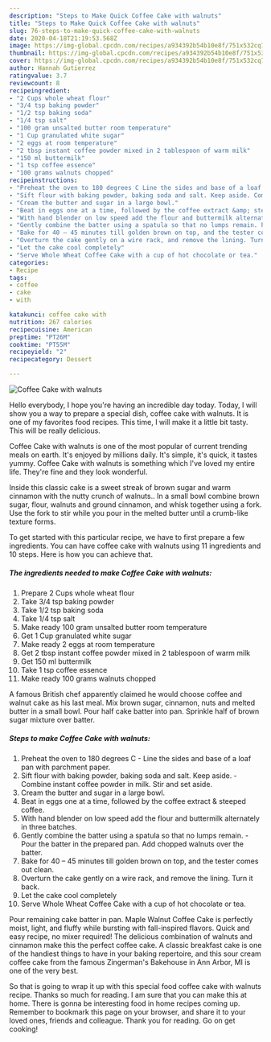 ```yaml
---
description: "Steps to Make Quick Coffee Cake with walnuts"
title: "Steps to Make Quick Coffee Cake with walnuts"
slug: 76-steps-to-make-quick-coffee-cake-with-walnuts
date: 2020-04-18T21:19:53.568Z
image: https://img-global.cpcdn.com/recipes/a934392b54b10e8f/751x532cq70/coffee-cake-with-walnuts-recipe-main-photo.jpg
thumbnail: https://img-global.cpcdn.com/recipes/a934392b54b10e8f/751x532cq70/coffee-cake-with-walnuts-recipe-main-photo.jpg
cover: https://img-global.cpcdn.com/recipes/a934392b54b10e8f/751x532cq70/coffee-cake-with-walnuts-recipe-main-photo.jpg
author: Hannah Gutierrez
ratingvalue: 3.7
reviewcount: 8
recipeingredient:
- "2 Cups whole wheat flour"
- "3/4 tsp baking powder"
- "1/2 tsp baking soda"
- "1/4 tsp salt"
- "100 gram unsalted butter room temperature"
- "1 Cup granulated white sugar"
- "2 eggs at room temperature"
- "2 tbsp instant coffee powder mixed in 2 tablespoon of warm milk"
- "150 ml buttermilk"
- "1 tsp coffee essence"
- "100 grams walnuts chopped"
recipeinstructions:
- "Preheat the oven to 180 degrees C Line the sides and base of a loaf pan with parchment paper."
- "Sift flour with baking powder, baking soda and salt. Keep aside. Combine instant coffee powder in milk. Stir and set aside."
- "Cream the butter and sugar in a large bowl."
- "Beat in eggs one at a time, followed by the coffee extract &amp; steeped coffee."
- "With hand blender on low speed add the flour and buttermilk alternately in three batches."
- "Gently combine the batter using a spatula so that no lumps remain. Pour the batter in the prepared pan. Add chopped walnuts over the batter."
- "Bake for 40 – 45 minutes till golden brown on top, and the tester comes out clean."
- "Overturn the cake gently on a wire rack, and remove the lining. Turn it back."
- "Let the cake cool completely"
- "Serve Whole Wheat Coffee Cake with a cup of hot chocolate or tea."
categories:
- Recipe
tags:
- coffee
- cake
- with

katakunci: coffee cake with 
nutrition: 267 calories
recipecuisine: American
preptime: "PT26M"
cooktime: "PT55M"
recipeyield: "2"
recipecategory: Dessert

---
```



![Coffee Cake with walnuts](https://img-global.cpcdn.com/recipes/a934392b54b10e8f/751x532cq70/coffee-cake-with-walnuts-recipe-main-photo.jpg)

Hello everybody, I hope you're having an incredible day today. Today, I will show you a way to prepare a special dish, coffee cake with walnuts. It is one of my favorites food recipes. This time, I will make it a little bit tasty. This will be really delicious.

Coffee Cake with walnuts is one of the most popular of current trending meals on earth. It's enjoyed by millions daily. It's simple, it's quick, it tastes yummy. Coffee Cake with walnuts is something which I've loved my entire life. They're fine and they look wonderful.

Inside this classic cake is a sweet streak of brown sugar and warm cinnamon with the nutty crunch of walnuts.. In a small bowl combine brown sugar, flour, walnuts and ground cinnamon, and whisk together using a fork. Use the fork to stir while you pour in the melted butter until a crumb-like texture forms.


To get started with this particular recipe, we have to first prepare a few ingredients. You can have coffee cake with walnuts using 11 ingredients and 10 steps. Here is how you can achieve that.

<!--inarticleads1-->

##### The ingredients needed to make Coffee Cake with walnuts:

1. Prepare 2 Cups whole wheat flour
1. Take 3/4 tsp baking powder
1. Take 1/2 tsp baking soda
1. Take 1/4 tsp salt
1. Make ready 100 gram unsalted butter room temperature
1. Get 1 Cup granulated white sugar
1. Make ready 2 eggs at room temperature
1. Get 2 tbsp instant coffee powder mixed in 2 tablespoon of warm milk
1. Get 150 ml buttermilk
1. Take 1 tsp coffee essence
1. Make ready 100 grams walnuts chopped


A famous British chef apparently claimed he would choose coffee and walnut cake as his last meal. Mix brown sugar, cinnamon, nuts and melted butter in a small bowl. Pour half cake batter into pan. Sprinkle half of brown sugar mixture over batter. 

<!--inarticleads2-->

##### Steps to make Coffee Cake with walnuts:

1. Preheat the oven to 180 degrees C - Line the sides and base of a loaf pan with parchment paper.
1. Sift flour with baking powder, baking soda and salt. Keep aside. - Combine instant coffee powder in milk. Stir and set aside.
1. Cream the butter and sugar in a large bowl.
1. Beat in eggs one at a time, followed by the coffee extract &amp; steeped coffee.
1. With hand blender on low speed add the flour and buttermilk alternately in three batches.
1. Gently combine the batter using a spatula so that no lumps remain. - Pour the batter in the prepared pan. Add chopped walnuts over the batter.
1. Bake for 40 – 45 minutes till golden brown on top, and the tester comes out clean.
1. Overturn the cake gently on a wire rack, and remove the lining. Turn it back.
1. Let the cake cool completely
1. Serve Whole Wheat Coffee Cake with a cup of hot chocolate or tea.


Pour remaining cake batter in pan. Maple Walnut Coffee Cake is perfectly moist, light, and fluffy while bursting with fall-inspired flavors. Quick and easy recipe, no mixer required! The delicious combination of walnuts and cinnamon make this the perfect coffee cake. A classic breakfast cake is one of the handiest things to have in your baking repertoire, and this sour cream coffee cake from the famous Zingerman&#39;s Bakehouse in Ann Arbor, MI is one of the very best. 

So that is going to wrap it up with this special food coffee cake with walnuts recipe. Thanks so much for reading. I am sure that you can make this at home. There is gonna be interesting food in home recipes coming up. Remember to bookmark this page on your browser, and share it to your loved ones, friends and colleague. Thank you for reading. Go on get cooking!
